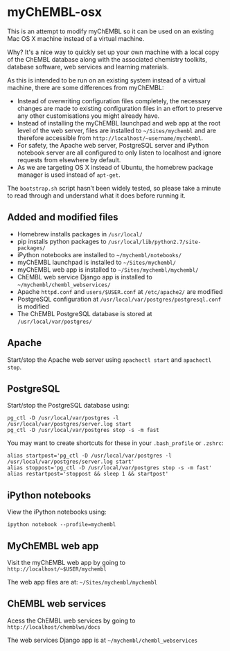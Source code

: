 myChEMBL-osx
============

This is an attempt to modify myChEMBL so it can be used on an existing Mac OS X machine instead of a virtual machine.

Why? It's a nice way to quickly set up your own machine with a local copy of the ChEMBL database along with the associated chemistry toolkits, database software, web services and learning materials.

As this is intended to be run on an existing system instead of a virtual machine, there are some differences from myChEMBL:

- Instead of overwriting configuration files completely, the necessary changes are made to existing configuration files in an effort to preserve any other customisations you might already have.
- Instead of installing the myChEMBL launchpad and web app at the root level of the web server, files are installed to `~/Sites/mychembl` and are therefore accessible from `http://localhost/~username/mychembl`.
- For safety, the Apache web server, PostgreSQL server and iPython notebook server are all configured to only listen to localhost and ignore requests from elsewhere by default.
- As we are targeting OS X instead of Ubuntu, the homebrew package manager is used instead of `apt-get`.

The `bootstrap.sh` script hasn’t been widely tested, so please take a minute to read through and understand what it does before running it.

## Added and modified files

- Homebrew installs packages in `/usr/local/`
- pip installs python packages to `/usr/local/lib/python2.7/site-packages/`
- iPython notebooks are installed to `~/mychembl/notebooks/`
- myChEMBL launchpad is installed to `~/Sites/mychembl/`
- myChEMBL web app is installed to `~/Sites/mychembl/mychembl/`
- ChEMBL web service Django app is installed to `~/mychembl/chembl_webservices/`
- Apache `httpd.conf` and `users/$USER.conf` at `/etc/apache2/` are modified
- PostgreSQL configuration at `/usr/local/var/postgres/postgresql.conf` is modified
- The ChEMBL PostgreSQL database is stored at `/usr/local/var/postgres/`

## Apache

Start/stop the Apache web server using `apachectl start` and `apachectl stop`.

## PostgreSQL

Start/stop the PostgreSQL database using:
   
    pg_ctl -D /usr/local/var/postgres -l /usr/local/var/postgres/server.log start
    pg_ctl -D /usr/local/var/postgres stop -s -m fast

You may want to create shortcuts for these in your `.bash_profile` or `.zshrc`:

    alias startpost='pg_ctl -D /usr/local/var/postgres -l /usr/local/var/postgres/server.log start'
    alias stoppost='pg_ctl -D /usr/local/var/postgres stop -s -m fast'
    alias restartpost='stoppost && sleep 1 && startpost'

## iPython notebooks

View the iPython notebooks using:

    ipython notebook --profile=mychembl

## MyChEMBL web app

Visit the myChEMBL web app by going to `http://localhost/~$USER/mychembl`

The web app files are at: `~/Sites/mychembl/mychembl`

## ChEMBL web services

Acess the ChEMBL web services by going to `http://localhost/chemblws/docs`

The web services Django app is at `~/mychembl/chembl_webservices`
